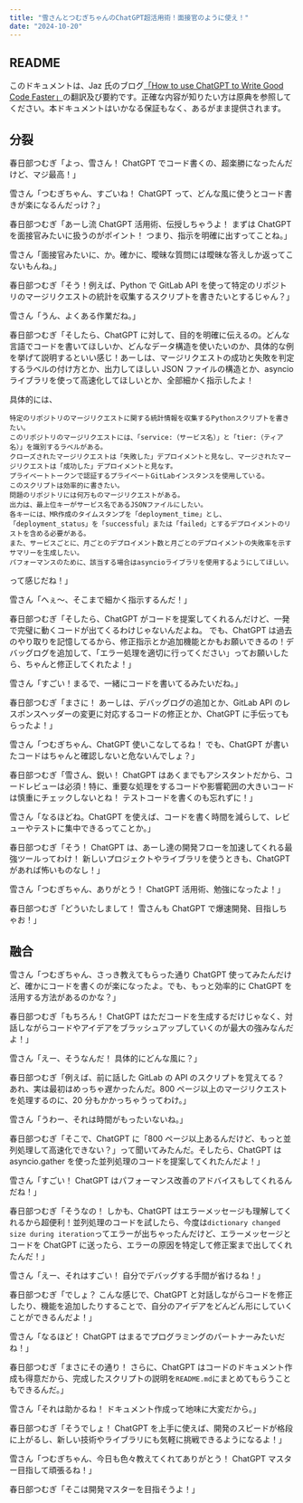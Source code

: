 ```yaml
---
title: "雪さんとつむぎちゃんのChatGPT超活用術！面接官のように使え！"
date: "2024-10-20"
---
```


## README

このドキュメントは、Jaz 氏のブログ[「How to use ChatGPT to Write Good Code Faster」](https://jazco.dev/2023/04/19/using-chatgpt-to-write-good-code-faster/)の翻訳及び要約です。正確な内容が知りたい方は原典を参照してください。本ドキュメントはいかなる保証もなく、あるがまま提供されます。

## 分裂

春日部つむぎ「よっ、雪さん！ ChatGPT でコード書くの、超楽勝になったんだけど、マジ最高！」

雪さん「つむぎちゃん、すごいね！ ChatGPT って、どんな風に使うとコード書きが楽になるんだっけ？」

春日部つむぎ「あーし流 ChatGPT 活用術、伝授しちゃうよ！ まずは ChatGPT を面接官みたいに扱うのがポイント！ つまり、指示を明確に出すってことね。」

雪さん「面接官みたいに、か。確かに、曖昧な質問には曖昧な答えしか返ってこないもんね。」

春日部つむぎ「そう！例えば、Python で GitLab API を使って特定のリポジトリのマージリクエストの統計を収集するスクリプトを書きたいとするじゃん？」

雪さん「うん、よくある作業だね。」

春日部つむぎ「そしたら、ChatGPT に対して、目的を明確に伝えるの。どんな言語でコードを書いてほしいか、どんなデータ構造を使いたいのか、具体的な例を挙げて説明するといい感じ！あーしは、マージリクエストの成功と失敗を判定するラベルの付け方とか、出力してほしい JSON ファイルの構造とか、asyncio ライブラリを使って高速化してほしいとか、全部細かく指示したよ！

具体的には、

```
特定のリポジトリのマージリクエストに関する統計情報を収集するPythonスクリプトを書きたい。
このリポジトリのマージリクエストには、「service:（サービス名）」と「tier:（ティア名）」を識別するラベルがある。
クローズされたマージリクエストは「失敗した」デプロイメントと見なし、マージされたマージリクエストは「成功した」デプロイメントと見なす。
プライベートトークンで認証するプライベートGitLabインスタンスを使用している。
このスクリプトは効率的に書きたい。
問題のリポジトリには何万ものマージリクエストがある。
出力は、最上位キーがサービス名であるJSONファイルにしたい。
各キーには、MR作成のタイムスタンプを「deployment_time」とし、「deployment_status」を「successful」または「failed」とするデプロイメントのリストを含める必要がある。
また、サービスごとに、月ごとのデプロイメント数と月ごとのデプロイメントの失敗率を示すサマリーを生成したい。
パフォーマンスのために、該当する場合はasyncioライブラリを使用するようにしてほしい。
```

って感じだね！」

雪さん「へぇ～、そこまで細かく指示するんだ！」

春日部つむぎ「そしたら、ChatGPT がコードを提案してくれるんだけど、一発で完璧に動くコードが出てくるわけじゃないんだよね。 でも、ChatGPT は過去のやり取りを記憶してるから、修正指示とか追加機能とかもお願いできるの！デバッグログを追加して、「エラー処理を適切に行ってください」ってお願いしたら、ちゃんと修正してくれたよ！」

雪さん「すごい！まるで、一緒にコードを書いてるみたいだね。」

春日部つむぎ「まさに！ あーしは、デバッグログの追加とか、GitLab API のレスポンスヘッダーの変更に対応するコードの修正とか、ChatGPT に手伝ってもらったよ！」

雪さん「つむぎちゃん、ChatGPT 使いこなしてるね！ でも、ChatGPT が書いたコードはちゃんと確認しないと危ないんでしょ？」

春日部つむぎ「雪さん、鋭い！ ChatGPT はあくまでもアシスタントだから、コードレビューは必須！特に、重要な処理をするコードや影響範囲の大きいコードは慎重にチェックしないとね！ テストコードを書くのも忘れずに！」

雪さん「なるほどね。ChatGPT を使えば、コードを書く時間を減らして、レビューやテストに集中できるってことか。」

春日部つむぎ「そう！ ChatGPT は、あーし達の開発フローを加速してくれる最強ツールってわけ！ 新しいプロジェクトやライブラリを使うときも、ChatGPT があれば怖いものなし！」

雪さん「つむぎちゃん、ありがとう！ ChatGPT 活用術、勉強になったよ！」

春日部つむぎ「どういたしまして！ 雪さんも ChatGPT で爆速開発、目指しちゃお！」

## 融合

雪さん「つむぎちゃん、さっき教えてもらった通り ChatGPT 使ってみたんだけど、確かにコードを書くのが楽になったよ。でも、もっと効率的に ChatGPT を活用する方法があるのかな？」

春日部つむぎ「もちろん！ ChatGPT はただコードを生成するだけじゃなく、対話しながらコードやアイデアをブラッシュアップしていくのが最大の強みなんだよ！」

雪さん「えー、そうなんだ！ 具体的にどんな風に？」

春日部つむぎ「例えば、前に話した GitLab の API のスクリプトを覚えてる？ あれ、実は最初はめっちゃ遅かったんだ。800 ページ以上のマージリクエストを処理するのに、20 分もかかっちゃうってわけ。」

雪さん「うわー、それは時間がもったいないね。」

春日部つむぎ「そこで、ChatGPT に「800 ページ以上あるんだけど、もっと並列処理して高速化できない？」って聞いてみたんだ。そしたら、ChatGPT は asyncio.gather を使った並列処理のコードを提案してくれたんだよ！」

雪さん「すごい！ ChatGPT はパフォーマンス改善のアドバイスもしてくれるんだね！」

春日部つむぎ「そうなの！ しかも、ChatGPT はエラーメッセージも理解してくれるから超便利！並列処理のコードを試したら、今度は`dictionary changed size during iteration`ってエラーが出ちゃったんだけど、エラーメッセージとコードを ChatGPT に送ったら、エラーの原因を特定して修正案まで出してくれたんだ！」

雪さん「えー、それはすごい！ 自分でデバッグする手間が省けるね！」

春日部つむぎ「でしょ？ こんな感じで、ChatGPT と対話しながらコードを修正したり、機能を追加したりすることで、自分のアイデアをどんどん形にしていくことができるんだよ！」

雪さん「なるほど！ ChatGPT はまるでプログラミングのパートナーみたいだね！」

春日部つむぎ「まさにその通り！ さらに、ChatGPT はコードのドキュメント作成も得意だから、完成したスクリプトの説明を`README.md`にまとめてもらうこともできるんだ。」

雪さん「それは助かるね！ ドキュメント作成って地味に大変だから。」

春日部つむぎ「そうでしょ！ ChatGPT を上手に使えば、開発のスピードが格段に上がるし、新しい技術やライブラリにも気軽に挑戦できるようになるよ！」

雪さん「つむぎちゃん、今日も色々教えてくれてありがとう！ ChatGPT マスター目指して頑張るね！」

春日部つむぎ「そこは開発マスターを目指そうよ！」

